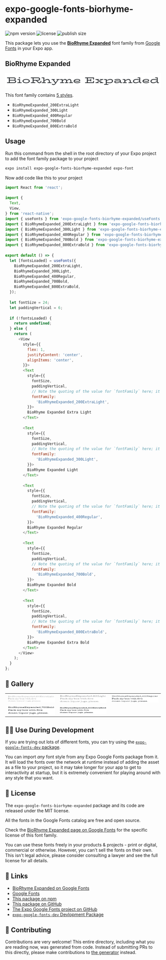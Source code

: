 # expo-google-fonts-biorhyme-expanded

![npm version](https://flat.badgen.net/npm/v/expo-google-fonts-biorhyme-expanded)
![license](https://flat.badgen.net/github/license/expo/google-fonts)
![publish size](https://flat.badgen.net/packagephobia/install/expo-google-fonts-biorhyme-expanded)

This package lets you use the [**BioRhyme Expanded**](https://fonts.google.com/specimen/BioRhyme+Expanded) font family from [Google Fonts](https://fonts.google.com/) in your Expo app.

## BioRhyme Expanded

![BioRhyme Expanded](./font-family.png)

This font family contains [5 styles](#-gallery).

- `BioRhymeExpanded_200ExtraLight`
- `BioRhymeExpanded_300Light`
- `BioRhymeExpanded_400Regular`
- `BioRhymeExpanded_700Bold`
- `BioRhymeExpanded_800ExtraBold`

## Usage

Run this command from the shell in the root directory of your Expo project to add the font family package to your project
```sh
expo install expo-google-fonts-biorhyme-expanded expo-font
```

Now add code like this to your project
```js
import React from 'react';

import {
  Text,
  View,
} from 'react-native';
import { useFonts } from 'expo-google-fonts-biorhyme-expanded/useFonts';
import { BioRhymeExpanded_200ExtraLight } from 'expo-google-fonts-biorhyme-expanded/200ExtraLight';
import { BioRhymeExpanded_300Light } from 'expo-google-fonts-biorhyme-expanded/300Light';
import { BioRhymeExpanded_400Regular } from 'expo-google-fonts-biorhyme-expanded/400Regular';
import { BioRhymeExpanded_700Bold } from 'expo-google-fonts-biorhyme-expanded/700Bold';
import { BioRhymeExpanded_800ExtraBold } from 'expo-google-fonts-biorhyme-expanded/800ExtraBold';

export default () => {
  let [fontsLoaded] = useFonts({
    BioRhymeExpanded_200ExtraLight,
    BioRhymeExpanded_300Light,
    BioRhymeExpanded_400Regular,
    BioRhymeExpanded_700Bold,
    BioRhymeExpanded_800ExtraBold,
  });

  let fontSize = 24;
  let paddingVertical = 6;

  if (!fontsLoaded) {
    return undefined;
  } else {
    return (
      <View
        style={{
          flex: 1,
          justifyContent: 'center',
          alignItems: 'center',
        }}>
        <Text
          style={{
            fontSize,
            paddingVertical,
            // Note the quoting of the value for `fontFamily` here; it expects a string!
            fontFamily:
              'BioRhymeExpanded_200ExtraLight',
          }}>
          BioRhyme Expanded Extra Light
        </Text>

        <Text
          style={{
            fontSize,
            paddingVertical,
            // Note the quoting of the value for `fontFamily` here; it expects a string!
            fontFamily:
              'BioRhymeExpanded_300Light',
          }}>
          BioRhyme Expanded Light
        </Text>

        <Text
          style={{
            fontSize,
            paddingVertical,
            // Note the quoting of the value for `fontFamily` here; it expects a string!
            fontFamily:
              'BioRhymeExpanded_400Regular',
          }}>
          BioRhyme Expanded Regular
        </Text>

        <Text
          style={{
            fontSize,
            paddingVertical,
            // Note the quoting of the value for `fontFamily` here; it expects a string!
            fontFamily:
              'BioRhymeExpanded_700Bold',
          }}>
          BioRhyme Expanded Bold
        </Text>

        <Text
          style={{
            fontSize,
            paddingVertical,
            // Note the quoting of the value for `fontFamily` here; it expects a string!
            fontFamily:
              'BioRhymeExpanded_800ExtraBold',
          }}>
          BioRhyme Expanded Extra Bold
        </Text>
      </View>
    );
  }
};

```

## 🔡 Gallery


||||
|-|-|-|
|![BioRhymeExpanded_200ExtraLight](.//200ExtraLight/BioRhymeExpanded_200ExtraLight.ttf.png)|![BioRhymeExpanded_300Light](.//300Light/BioRhymeExpanded_300Light.ttf.png)|![BioRhymeExpanded_400Regular](.//400Regular/BioRhymeExpanded_400Regular.ttf.png)||
|![BioRhymeExpanded_700Bold](.//700Bold/BioRhymeExpanded_700Bold.ttf.png)|![BioRhymeExpanded_800ExtraBold](.//800ExtraBold/BioRhymeExpanded_800ExtraBold.ttf.png)|||


## 👩‍💻 Use During Development

If you are trying out lots of different fonts, you can try using the [`expo-google-fonts-dev` package](https://github.com/freeboub/google-fonts/tree/master/font-packages/dev#readme).

You can import *any* font style from any Expo Google Fonts package from it. It will load the fonts
over the network at runtime instead of adding the asset as a file to your project, so it may take longer
for your app to get to interactivity at startup, but it is extremely convenient
for playing around with any style that you want.

## 📖 License

The `expo-google-fonts-biorhyme-expanded` package and its code are released under the MIT license.

All the fonts in the Google Fonts catalog are free and open source.

Check the [BioRhyme Expanded page on Google Fonts](https://fonts.google.com/specimen/BioRhyme+Expanded) for the specific license of this font family.

You can use these fonts freely in your products & projects - print or digital, commercial or otherwise. However, you can't sell the fonts on their own. This isn't legal advice, please consider consulting a lawyer and see the full license for all details.

## 🔗 Links

- [BioRhyme Expanded on Google Fonts](https://fonts.google.com/specimen/BioRhyme+Expanded)
- [Google Fonts](https://fonts.google.com/)
- [This package on npm](https://www.npmjs.com/package/expo-google-fonts-biorhyme-expanded)
- [This package on GitHub](https://github.com/freeboub/google-fonts/tree/master/font-packages/biorhyme-expanded)
- [The Expo Google Fonts project on GitHub](https://github.com/freeboub/google-fonts)
- [`expo-google-fonts-dev` Devlopment Package](https://github.com/freeboub/google-fonts/tree/master/font-packages/dev)

## 🤝 Contributing

Contributions are very welcome! This entire directory, including what you are reading now, was generated from code. Instead of submitting PRs to this directly, please make contributions to [the generator](https://github.com/freeboub/google-fonts/tree/master/packages/generator) instead.
